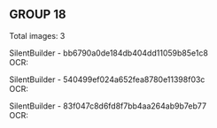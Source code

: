 ## GROUP 18
Total images: 3  

SilentBuilder - bb6790a0de184db404dd11059b85e1c8  
OCR:   

SilentBuilder - 540499ef024a652fea8780e11398f03c  
OCR:   

SilentBuilder - 83f047c8d6fd8f7bb4aa264ab9b7eb77  
OCR:   

